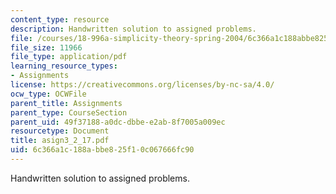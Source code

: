 ```yaml
---
content_type: resource
description: Handwritten solution to assigned problems.
file: /courses/18-996a-simplicity-theory-spring-2004/6c366a1c188abbe825f10c067666fc90_asign3_2_17.pdf
file_size: 11966
file_type: application/pdf
learning_resource_types:
- Assignments
license: https://creativecommons.org/licenses/by-nc-sa/4.0/
ocw_type: OCWFile
parent_title: Assignments
parent_type: CourseSection
parent_uid: 49f37188-a0dc-dbbe-e2ab-8f7005a009ec
resourcetype: Document
title: asign3_2_17.pdf
uid: 6c366a1c-188a-bbe8-25f1-0c067666fc90
---
```

Handwritten solution to assigned problems.